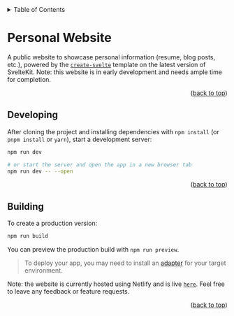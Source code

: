 <details>
  <summary>Table of Contents</summary>
  <ol>
    <li><a href="#personal-website">Summary</a></li>
    <li><a href="#developing">Developing</a></li>
    <li><a href="#building">Build & Publish</a></li>
  </ol>
</details>

# Personal Website

A public website to showcase personal information (resume, blog posts, etc.), powered by the [`create-svelte`](https://github.com/sveltejs/kit/tree/master/packages/create-svelte) template on the latest version of SvelteKit. Note: this website is in early development and needs ample time for completion.

<p align="right">(<a href="#top">back to top</a>)</p>

## Developing

After cloning the project and installing dependencies with `npm install` (or `pnpm install` or `yarn`), start a development server:

```bash
npm run dev

# or start the server and open the app in a new browser tab
npm run dev -- --open
```

<p align="right">(<a href="#top">back to top</a>)</p>

## Building

To create a production version:

```bash
npm run build
```

You can preview the production build with `npm run preview`.

> To deploy your app, you may need to install an [adapter](https://kit.svelte.dev/docs/adapters) for your target environment.

Note: the website is currently hosted using Netlify and is live [`here`](https://safeer.tech).
Feel free to leave any feedback or feature requests.

<p align="right">(<a href="#top">back to top</a>)</p>
